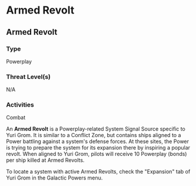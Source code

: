 # Armed Revolt
## Armed Revolt

### Type

Powerplay

### Threat Level(s)

N/A

### Activities

Combat

An **Armed Revolt** is a Powerplay-related System Signal Source specific to Yuri Grom. It is similar to a Conflict Zone, but contains ships aligned to a Power battling against a system's defense forces. At these sites, the Power is trying to prepare the system for its expansion there by inspiring a popular revolt. When aligned to Yuri Grom, pilots will receive 10 Powerplay (bonds) per ship killed at Armed Revolts.

To locate a system with active Armed Revolts, check the "Expansion" tab of Yuri Grom in the Galactic Powers menu.